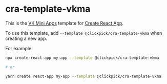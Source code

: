 # cra-template-vkma

This is the [VK Mini Apps](https://vk.com/dev/vk_apps_docs) template for [Create React App](https://github.com/facebook/create-react-app).

To use this template, add `--template @clickpick/cra-template-vkma` when creating a new app.

For example:

```sh
npx create-react-app my-app --template @clickpick/cra-template-vkma

# or

yarn create react-app my-app --template @clickpick/cra-template-vkma
```
